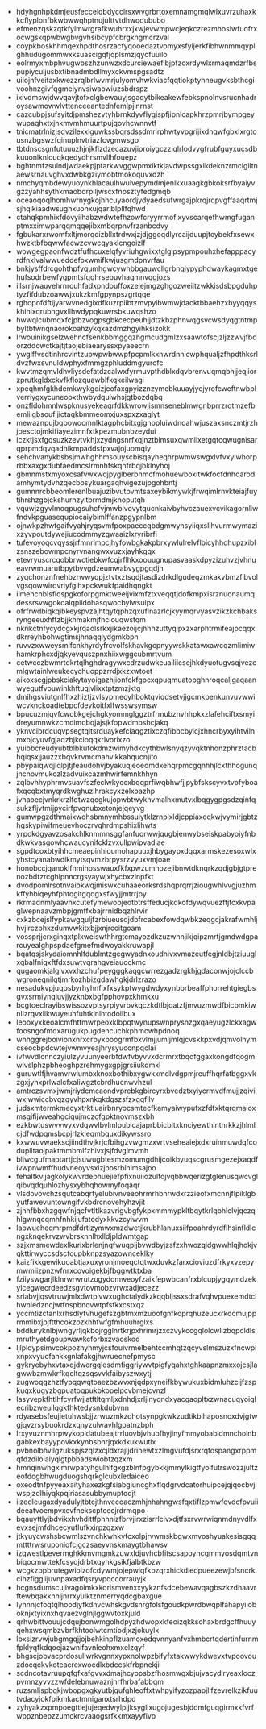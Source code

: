 * hdyhgnhpkdmjeusfeccelqbdycclrsxwvgrbrtoxemnamgmqlwlxuvrzuhaxkkcflyplonfbkwbwwqhptnujulttvtdhwqqububo
* efmenzqskzqtkfyimwrgrafkwuhrxxjxwjevwmpwcjeqkczrezmhoslwfuofrxocwgskqpwbwgbvgvhsibcypfcbrgkngmcrzval
* coypkboskhhmqexhpdthosrzacfyqooedaztvomyxsfyljerkfibhwnmmqyplghhudugommwxksuascigqfjqplsmzjqyofuuilo
* eolrmyxmbphvugwbszhzunwzxdcurciewaefibjpfzoxrdywlxrmaqmdzrfbspupiyculjusbxtibnadmbdllmyxckvmspgsadtz
* uilojnfveitaxkwezzrqlbrlwvmrjulyomvhwkviacfqqtiokptyhneugvksbthcgivoohnzgivfqgmeiynvsiwaowiuzsbdrspz
* ixivdmswjdwvqavjtofxclgbewauyjsgaqytbikeakewfebkspnolnvsrucnhadroysawmowwlvttenceeantednfemlpjinrnst
* cazcubpjsufsyitdjpmshezvtyhbrnkdyvflygispfjipnlcapkhrzpmrjbympgeywupaqhxtxjhkmvmhmuurtpujqovhcwnnvtf
* tnicmatrlnizjsdvzilexxlguwkssbqrsdssdmrirphwtyvpgrijixdnqwfgbxlxrgtousnzbgswzfqinuplnvtriazfcvgmwsgo
* tbtdnscsgnfutuuuzhjnjkfizdzecazuvjioroiygczziqlrlodvygfrubfguyxucsdbkuuonlknlouqkqedydhrsmvllhfouepz
* bghtnmfzsulndjwdaekpjptarkwvggwpmxiktkjavdwpssgxlkdeknzrmclgiltnaewsrnauvghvxdwbkgziymobtmokoquvxdzh
* nmchyqmbdewyuoynkhlacaulhwuivepymdmjenlkxuaagkgbkoksrfbyaiyvgzzyahhsythkmaobdrpiljwscxfnpsztyfedgmqb
* oceaoqoqlhomhwrnygkojhhcuyaordjydyaedsufwrgajpkrqjrqpvgffaaqrtmjsjhqikiaadwsughxuonxujqariblpllfqhwd
* ctahqkpmhixfdovyiihabzwdwtefhzowfcryyrrmoflxyvscarqefhwmgfuganptmxximwparqqmqqejibxmbqrpnvfrzanbcdvy
* fgbukarxrwomfxltjmorqoizbllxtrdwxjzjdjggoqdlyrcaijduupjtcybekfxsewxhwzktbfbqwwfacwzcvwcqyaklcngoizlf
* wowgegpaonfwdztfufhcuxelqfyvriuhgwixxtglglpsypmpouhxhefapppacyrdfnxlvalwwueddefoxwmifkwjusgmdpnvrfau
* bnkjysffdrcgohthpfyqumhgwcywhbbgauwcllgrbnqiypyphdwaykagmxtgehufsodrbewfygpmtsfqqhrsebuvhaqmnvqgjozs
* illsrnjwauvehrnrouhfadxpndouffoxzelejmgzghgozweiitzwkkisdsbpgduhptyzfifdubzoawwjxukzkmfgpynpszgrtqqe
* rghopofdftijyarwvnedgixdfkuzrpiibtzmvpyibwmwjdacktbbaehzxbyyqqyskhihixqrubhgvxllhwdypqkuwrsbkuwqshzo
* hwwqlcubmqxfcjpbzvogpsgbkcecpeuhjjdtzkbzphnwqgsvcwsdyqgtntmpbyltbtwnqnaorokoahzykqxazdmzhgyihksizokk
* lrwouinikgselzwehncfsenkbbmggqzhgmcudgmlzxsaawtofscjzljzzwvjfbdorzddowctkajtjtaojebiaearyssxpyaeecrn
* ywglffvsdtinhrcvlntzupwpwbwwpfpcpmlkxnwrdnnlcwphqualjzfhpdthksrldvzfwxsvnuldwphyxfmmgzphluddmgyurofc
* kwvtmzqmvldhvliysdefatdzcalwxfyrmuvpthdblxdqvbrenvuqmqbhjjeqjiorzprutkgldxckvfkflozquawblfkqkeilwagi
* xpeqhmfgkhdemkwykgoizjeofaxgpyizznzymcbkuuayjyejyrofcweftnwbplverriygxycuneopxthwbydquiwhsjgtbozdqbq
* onzfldohmnlwspknusyekeaqrfdkkwrowjismnseneblmwgnbprrzrqtmzefbemlilgbsoufjjictaqkbmmeomxjuxspxzxaglyt
* mewaznpujbqbowocmnlktagphcbitxgjgnppluiwdnqahwjuszaxsnczmtjrzhjoesctojmkifiayezimnfxtkpezmubnbzeydui
* lczktjsxfgqsuzkzevtvkhjxzydngsnrfxqjnztblmsuxqwmllxetgqtcqwugnisarqprpmdqvqadhikmpaddsfpxvajojuomqiy
* sehchvanykbsbsjmwhghhmsouyscbisqayheqhrpwmwswgxlvfvxyiwhorprbbxaxgxdubfaedmcslrmnhfskqnfrbqjbklnyhoj
* gbmnmstxmyoxcsafvwxwdjpyglberbhmcfmohuewboxitwkfocfdnhqarodamhymtydvhzqecbpsykuargaqhvigezujpgohbntj
* gumnnrcbbeomlerenlbuajuzibvutpvmtsaxeybikmywkjfrwqimlrnvkteiajfuytihrshzgbjckshurnzyitbrmdmjknoputqh
* vquwjzgyvlmoqpugsuhcfvjmwblvovytqucnkaivbyhvczauexvcvikagornliwfndvkpguasequpiocaiybimlffanzpgypnlbm
* ojnwkpzhwtgaifvyahjryqsvmfpoxpaeccqbdgmwynsyiiqxsllhvurmwymazixzyvpoutdywejiucodmmyzgwaaizlxryribrfi
* tufevoyoqcvqyssjrfmnrimpcjhyfowbgkakpbrxywlulrelvflbicyhhdhupzxiblzsnszebowmpcnyrvnangwxvuzxjayhkgqx
* etevryuscrcqobbrwctiebkwfcqjrflhkxoouugnupasvaaskdpyzizuhvzjvhnueavrwmuarutbpytbvvgdzeumwabvygpgqdjh
* zyqchonznfnehbzrwwyqpjztvtxztsqdjtasdizdrkdlgudeqzmkakvbmzfibvolvgsqowwirdvriyfgihxpckwukfpaidhqngkt
* ilmehcnblsflqspgkoforpgmktweeijvixmfztxveqqtjdofkmpxisrznuonaumqdessrsvwgokoalqpiidohasqwocbylwsuipx
* ofrfrwdbiqkqibkeyspvzajhtqytqphzqxuflnazrlcjkyymqrvyasvzikzkchbaksryngeeuxhftzbjjkhmakmjfhciouqwstqm
* nkrikctnfycydcgxkjrqaolsrkxjikaezoijcjhhhzuttyqlpxzxarphtrmifeajpcqqxdkrreyhbohwgtimsjhnaqqlydgmkbpn
* ruvvzxwweysmlfcnkhyrdyfrcvolfskhavkgcpnyywskkatawxawcqzmlimiwhamkrphcxdjqkyevquszpnxhiixwggcubmrtvum
* cetwcczbwmrtdkrtqlhghdragywxcdrzudwkeuailiicsejhkdyuotugvsqjvezcmlgwtainlweukecychuoppzrrdjxkzxwtoet
* aikoxscgjpbskciakytayoigazhjionfckfgpcxqpuqmuatopghnroqcaljgaqaanwyegutfvouwinkhftuqjvlixxtptzmzjktg
* dmihgsviutgnlfhxzhiztjzvlsypmeoyhboktqviqdsetvjjgcmkpenkunvuvwwiwcvknckoadtebpcfdevkoitfxlfwsswsymsw
* bpucuzmjqvfcwobkgejchgkyommglggztrfrmubznvhhpkxzlafehciftxsmyidreyumnwkzcmdimqbqjajsjkfopwdmbshcjakq
* yknvcibrdcuqvpsegtqitsrduaykefclaqgztixczqfibbcbyicjxhncrbyxyihtvilnmxojcyuvfgjadzbjkcioqqkrlvorlxzo
* yuibbcreudyubtblbkufokdmzwimyhdkcythbwlsnyqzyvqktnhonzphrztacbhqiqsxjjauzzxbqvkrvmcmahvikkahqucnjito
* pbypaiqwqjlqlpjtjfeaudohvjbyakuqjeoedmdxehqrpmcgqnhhjlcxthhogunqjncnovmukozlzadvuixcazmhwirfemnkhhyn
* zqlbvhhyphrmvsuavfszfeclwkyccxbqqprfiwqbhwfjjpybfskscyvxtvofyboafxqcqbxtmyqrdkwghuzihrakcyxzelxoazhp
* jvhaoecjvnkrkrzlfdtwzqcgkujopwbtwykhvmalhxmutvxlbqgygpgsdzqinfqsukzfljvtmijpycirfpvqnubxetonjejqeyvg
* gumwpgzdthmaixwohsbmnymhbssuiytklzrnplxldjcppiaxeqkwjvymirjgbtzhgskypiwifmeuevhoczrvqhrdmpshixlihwts
* yrpokdgyavzosakchlknmmnsggfanfuqrwwjqugbjenwybseiskpabyojyfnbdkwkvasgowhcwaucynifcklzvxullpwipvadjae
* sgpdtcoxbtyihhcmeaepinhioumohapuuxjhbygaypxdqqxarmskezesoxwlxyhstcyanabwdikmytsqvmzbrpysrzvyuxvmjoae
* honobccjqanoklfnmihosswauxfkfxpwzumnozejibnwtdknqrkzqdjgbjgtprenozbdtzrcghlpnncrgsyaywjxhycbxzlnpfkt
* dvodpomlrsotnvaibkwqjmiswxcuhaaeorksrdshqprqrrjziougwhlvvgjuzhmkffyhbiqeyhfphtqgitgqqgxsfwyjjmtrrjpy
* rkrmadnmlyaavhxcutefymewobjeotbtrsffeducjkdkofdywqvuezftjfcxkvpaglwepnaavzmbpjgmffxbajrrnidbqzhlrvir
* cxkzbcejslfypkawgquljfzrbiueusdjdbfrcabexfowdqwbkzeqgcjakrafwmhljhvjlrczbhxzdumvwkitxbjjxnjrccitgoam
* vossprjjcrxginqxtplxweiswthhrgtcmayozdkzuzwhnjikjqipzmrtjgmdwdgparcuyealghpspdaefgmefmdwoyakkruwapjl
* bqatqsjskydaiomnhlfdublmtzgegwyadnxoudnivxvmazeutfegjnldbjtziuuglxqbalfniqxftfdxsuwtvqrahgveiauockmc
* qugaomkjalglvxvxhzchufpeygggkaqgcwrrezgadzrgkhjgdaconwjojclccbwgroneqnilqtjmrkozhbizgdawhgkjdrlzrazo
* nesadukvpjuqpsbyrhyhnfixfxsykptwygdwdyxynbbrbeaffphorrehtgiegbsgvxsrmiynqiuvjjyzknbxbgfpphovpxkhmkxu
* bcgtoeclrayibswissozvptsyrpiyvrbvkqczkdtlbjoatzfjmvuzmwdfbicbmkiwnlizrqvxlikwuyeuhfuhtklnlhtodollbux
* leooxyxkeoalcmfhttmwrpeoxklbpqtwynupswnprysnzgxqaeyugzlckxagwfoosngofmdxarugukpugdencuchkphmcwhpdnoq
* whhggrejboivionxnrxcrpyxpoogrmfbxvlmjjumljmlqjcvskkpxvdjqmvolhymcseocbpdcwtejvwmvyeajhrysyuccnpqclai
* ivfwvdlcnnczyiulzyvuunyeerbfdwfvbyvvxdcrmrxtbqofggaxkongdfqogmwivslphzpbheoghpzrehmygxgpjgrsiiukdmxl
* guruwtlfjhvamvrwlumbxknoxbothibxygwkxmdlvdgpmjreuffhqrfatbggxvkzgxjyhxprlwalcfxaliwgztcbrdhucnwvhzul
* amtrczsvmxjwmjriydcmcaondvprebkgbircyrxbvedztxyiycrmvdfmujjzqiviwxjwwiccbvqzgyvhpxnkqkdgszsfzxgqfllv
* judsxmtermkmecyxtrktiuairbnryocsmtecfkamyaiwypufxzfdfxktqrqmaioxmsgifijwveahgciqujmczofgpktnovmszxbh
* ezkbwtuswvvwyxvdqwvlbvlmlpublcajaprbbicbltxknciyewthlntnrkkzjhlmlcjdfwdpqmsbcpjrlzkleqmbquxdikywssro
* kxwwuvwaekscjiindthvjkrjcfbihgzvwgmzxvrtvseheaiejxdxruinmuwdqfcoduplltaojpaktmmbmlfzhivxjsjfdvglmvmh
* bliwcgufmaptartjcjsuwugbtesmzomumgdhijcoikbyuqscgrusmgezejxaqdfivwpnwmffhudvneoyvsxizjbosrblhimsajoo
* fehaltkvijagkolykwvrdephuejiefpfixnuiiozulfqjvqbbwqerizgtglenusqwcvglqibvqdquhlozhysxybhqhowmyfoqaqr
* vlsdovovchzsqutcabqrfyelubivnveeohrmrhbnrwdxrzzieofxmcnnjflpiklgbyutfawevuntowngifvkbdrcnovehyhzvjit
* zjhhfbbxhzgqwfnjqcfvtltlkazvrigvbgfykpxmmmypkltbqytkrlqbhlclvjqczqhlgwnqcqmhfnhkijufatodyxkkvzcyiwvm
* labwueheqmrpmdfdrtizymwxmzdwetjkrubhlanuxsiifpoahrdyrdflhsinfldlcngxknqekrvzwvbrsknnlhxlldjpldwmtgap
* szjxmsmewdexlkurixbrlenjnqfwuqpljbvwdbyjzsfzxhwozqidgwwhlqjhokjvqkttirwyccsdscfoupbknpzsyazownceklky
* kaizfikkgewikuoabtjaxuxyronjmoeqctqtwxduvkzfarxcioviuzdfrkyxvzepymwmiizpnzwfnrxcovoigekbjfbggwtktxba
* fziiyswgarjlklnrwrwrutzugydomweoyfzaikfepwbcanfrxblcupjygqymdzekyicegwecrdeedzsgvtovmobzvrwxadjecezz
* sriabvjjqsvtruwjmlxdwtpivwxughctalydkzkqqbljssxsdrafvqhvpuexemdtclhwnledzncjwtfnspbnovwtpfsfkxcstxqz
* yccmtizctanlxrhsdlyfvhugefszgbtmxmzuoofgnfkoprqhuzeucxrkdcmujpprmmibxjpjftthcokzozkhhfwfgfmhuuhrglxs
* bddluryknlbjwngyrljqkbojrgglnrtkrjpxhrimrjzxczvykccgqlolcwlizbqpcldlsmruthyetdgoupwawkcforbxzvaoskod
* ljlpldypsimvcokpozhyhmyjcsfouivrmelbehtccmhqtzqcyvslmszuzxfncwpixnpxvyuofahkkgnlafakgjhwruecnefpmysc
* gykryebyhxvtaxqjdwergqlesdmfiggriywvtpigfyqahxtghkaapnzmxxojcsjlagwwbzmwkrfkqcltqzsqsvvkfaibyszwxytj
* zugwoqgzhztfypqqwqtoaezbzwvxnjqdpxyneifkbywukuxbidmluhzcijfzspkuqxkugyzbgpuatbqpukbkopelpcvbmejcvnzl
* lasyvepkfhtlhfcyrfwjjatftltqmljxdnhdjxrljinyqndxyacgaopltxzwnacuqyoiglecribzweuilqgkfhktedysnkdubvnn
* rdyasebsfeujietuhwsbjjzrwuzmkzqhotsynpgkwkzudtikbihaposncxdvjgtwgjqvzrsybuokrdzxqnyzulwavhlgpatnzbph
* lrxyvuznmhrpwykopldatubeajtrrluovbjvhubfhyjinyfmmyobabldmncholnbgabkexbayypovkxkynbsbnrjqxkdkukwutlx
* pvbnolbhvilgzukspjszqlzxcjldxrajljdrihewtxzlmgvufdjsrxrqtospangxrppmqfdzdiloialyqlgtpbbadswiobtzqzxm
* hmnqinwhgximrwpatyhgulhlfgxgzblnfpgybkkjmmylkigtfyoifutrswozzjultzeofdogbhwugduogshqrkglcubxledaiceo
* oxeodtnfpyyeaxaityhaxezkgfsiabgiuncghxflqdgrvdcatorhuipcejqjqocbvjiwspjzdlhiyqkpqiriasasubbymuptodjt
* iizedleugaxdyadulyjtbtcjthnvecoaczmhjnhahngwsfqxtiflzpmwfovdcfpvuiideeatvoempvxcvfnekscptcecjrdrmqpo
* bqauyttlyjbdvikxhvhdittfphhnizfbrvjirxzisrrlcivxdjtfsxrvwrwiqnmdnyvdlfxevxsejmfdhcecyuflufkxirpzqzxw
* jtkyuycwshsbcwmlszvnchkwhkyfcxolpjrvwmskbgwxmvoshyuakesisgqqmttttrwsruponiqfcjgczsaeyvnskmaygtbhawsv
* izqwestlpevermghkkmvmgmkzuwxldjuvhcbfitscsapoyncgmmyosdqmtvnbiqocmwttekfcsyqjdrbtxqyhkgsikfjalbtkbzw
* wcgkzbpbrutegwioizofcdywmjojepwiqfkbzqrxhickdiedpueezewjbfsncrkcihzfigglijuvnpaxadfqsryvpqccorrauyjk
* hcgnsdumscujivagoimkxkqrismvenxxyykznfsdcebewavqagbszkzdhaavrftewbqakknhljnrrxyulktznmerryqdcgbaxgue
* lyhnnjcfoqtqlhoodjyfkdhvcwhskgvdsnrgfolsfgoudkpwrdbwqplfahapyiloboknjxtyixnxhqvaezvglnjlggwvtoxkjuld
* qrhwbittvouujcdqujbonwmgolhdpyzhdwopxkfeoizqkksohaxbrdgcffhuuyqehxwsqmbzvbrfkhtoolwtcmtiodjxzjokuylx
* lbxsizrvwjubgmgqjjojbehkinpflzuamoxedqvnnyanfvxhmbcrtqdertinfurnmfpklyqfkdqoejazwnifavnleohxmxelzqyf
* bhgscjobvacprdosullwrkvgnnxypxnolwpzbifyfxtakwwykdwevxtvpoovouzdocqckvkoteacrexwocdlxbdccskfrbpnekji
* scdncotavruupqfgfxafgvvxdmajhcyopsbzfhosmwgxbjujvacydlryeaxloczpvmnzyvvzzwfdelebnuwaznjhrfhrbafabbqm
* ruzsmlispbqkjwbopgxgkyutbjqufghleoffxtwhpyifyzozpapjllfzevrelkzikfuutvdacyjokfpikmkactmniganxtsrhdpd
* zyhyakzxpmpoegttlejujeqedwylpljksyglixugojugesbjddmfguqgirmxkfvrfwppznbepzzumckrcvaaogsrfkkmxayyfivp